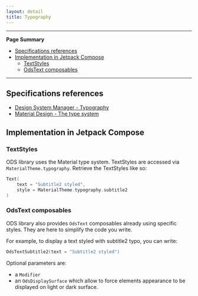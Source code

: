 ```yaml
---
layout: detail
title: Typography
---
```


---

**Page Summary**

* [Specifications references](#specifications-references)
* [Implementation in Jetpack Compose](#implementation-in-jetpack-compose)
  * [TextStyles](#textstyles)
  * [OdsText composables](#odstext-composables)

---

## Specifications references

- [Design System Manager - Typography](https://system.design.orange.com/0c1af118d/p/90d1e5-typography)
- [Material Design - The type system](https://material.io/design/typography/the-type-system.html#type-scale)

## Implementation in Jetpack Compose

### TextStyles

ODS library uses the Material type system.
TextStyles are accessed via `MaterialTheme.typography`. Retrieve the TextStyles like so:

```kotlin
Text(
    text = "Subtitle2 styled",
    style = MaterialTheme.typography.subtitle2
)
```

### OdsText composables

ODS library also provides `OdsText` composables already using specific styles. They are here to simplify the code you write.

For example, to display a text styled with subtitle2 typo, you can write:

```kotlin
OdsTextSubtitle2(text = "Subtitle2 styled")
```

Optional parameters are:
- a `Modifier`
- an `OdsDisplaySurface` which allow to force elements appearance to be displayed on light or dark surface.

